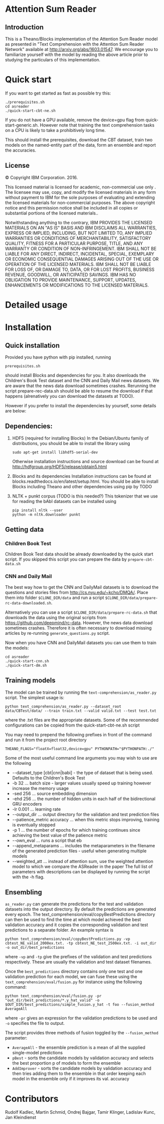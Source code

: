 # Attention Sum Reader

## Introduction

This is a Theano/Blocks implementation of the Attention Sum Reader model as presented in "Text Comprehension with the Attention Sum Reader Network" available at http://arxiv.org/abs/1603.01547.
We encourage you to familiarize yourself with the model by reading the above article prior to studying the particulars of this implementation.

# Quick start
If you want to get started as fast as possible try this:
```
./prerequisites.sh
cd asreader
./quick-start-cbt-ne.sh
```
If you do not have a GPU available, remove the device=gpu flag from quick-start-generic.sh. However note that training the text comprehension tasks on a CPU is likely to take a prohibitively long time.


This should install the prerequisites, download the CBT dataset, train two models on the named-entity part of the data, form an ensemble and report the accuracies.


## License

© Copyright IBM Corporation. 2016.

This licensed material is licensed for academic, non-commercial use only . The licensee may use, copy, and modify the licensed materials in any form without payment to IBM for the sole purposes of evaluating and extending the licensed materials for non-commercial purposes.
The above copyright notice and this permission notice shall be included in all copies or substantial portions of the licensed materials..

Notwithstanding anything to the contrary, IBM PROVIDES THE LICENSED MATERIALS ON AN "AS IS" BASIS AND IBM DISCLAIMS ALL WARRANTIES, EXPRESS OR IMPLIED, INCLUDING, BUT NOT LIMITED TO, ANY IMPLIED WARRANTIES OR CONDITIONS OF MERCHANTABILITY, SATISFACTORY QUALITY, FITNESS FOR A PARTICULAR PURPOSE, TITLE, AND ANY WARRANTY OR CONDITION OF NON-INFRINGEMENT. IBM SHALL NOT BE LIABLE FOR ANY DIRECT, INDIRECT, INCIDENTAL, SPECIAL, EXEMPLARY OR ECONOMIC CONSEQUENTIAL DAMAGES ARISING OUT OF THE USE OR OPERATION OF THE LICENSED MATERIALS. IBM SHALL NOT BE LIABLE FOR LOSS OF, OR DAMAGE TO, DATA, OR FOR LOST PROFITS, BUSINESS REVENUE, GOODWILL, OR ANTICIPATED SAVINGS. IBM HAS NO OBLIGATION TO PROVIDE MAINTENANCE, SUPPORT, UPDATES, ENHANCEMENTS OR MODIFICATIONS TO THE LICENSED MATERIALS. 
                                                                                                         


# Detailed usage

# Installation

## Quick installation
Provided you have python with pip installed, running
```
prerequisites.sh
```
should install Blocks and dependencies for you.
It also downloads the Children's Book Test dataset and the CNN and Daily Mail news datasets. We are aware that
the news data download sometimes crashes. Rerunning the script prepare-rec-data.sh should be able to resume
the download if that happens (alrenatively you can download the datasets at TODO).

However if you prefer to install the dependencies by yourself, some details are below:

## Dependencies:
1. HDF5 (required for installing Blocks)
    In the Debian/Ubuntu family of distributions, you should be able to install the library using
    ```
    sudo apt-get install libhdf5-serial-dev
    ```
    Otherwise installation instructions and source download can be found at http://hdfgroup.org/HDF5/release/obtain5.html
2. Blocks and its dependencies
    Installation instructions can be found at blocks.readthedocs.io/en/latest/setup.html.
    You should be able to install Blocks including Theano and other dependencies using pip by TODO

3. NLTK + punkt corpus (TODO is this needed?)
   This tokenizer that we use for reading the bAbI datasets can be installed using
   ```
   pip install nltk --user
   python -m nltk.downloader punkt
    ```



## Getting data
### Children Book Test
Children Book Test data should be already downloaded by the quick start script. If you skipped this script you can prepare the data by `prepare-cbt-data.sh`

### CNN and Daily Mail
The best way how to get the CNN and DailyMail datasets is to download the questions and stories files from http://cs.nyu.edu/~kcho/DMQA/.
Place them into folder `$CLONE_DIR/data` and run a script `$CLONE_DIR/data/prepare-rc-data-downloaded.sh`.

Alternatively you can use a script `$CLONE_DIR/data/prepare-rc-data.sh` that downloads the data using the original scripts from https://github.com/deepmind/rc-data. However,
the news data download sometimes crashes. Therefore it is often necessary to download missing articles by re-running `generate_questions.py` script.

Now when you have CNN and DailyMail datasets you can use them to train the models:
```
cd asreader
./quick-start-cnn.sh
./quick-start-dm.sh
```

## Training models
The model can be trained by running the `text-comprehension/as_reader.py` script. The simplest usage is:
```
python text_comprehension/as_reader.py --dataset_root data/CBTest/data/ --train train.txt --valid valid.txt --test test.txt
```
where the .txt files are the appropriate datasets. Some of the recommended configurations can be copied from the quick-start-cbt-ne.sh script

You may need to prepend the following prefixes in front of the command and run it from the project root directory
```
THEANO_FLAGS="floatX=float32,device=gpu" PYTHONPATH="$PYTHONPATH:./"
```
Some of the most useful command line arguments you may wish to use are the following
* --dataset_type [cbt|cnn|babi] - the type of dataset that is being used. Defaults to the Children's Book Test
* -b 32 ... batch size - larger values usually speed up training however increase the memory usage
* -sed 256 ... source embedding dimension
* -ehd 256 ... the number of hidden units in each half of the bidirectional GRU encoders
* -lr 0.001 ... learning rate
* --output_dir ... output directory for the validation and test prediction files
* --patience_metric accuracy ... when this metric stops improving, training is eventually stopped
* -p 1 ... the number of epochs for which training continues since achieving the best value of the patience metric
* --own_eval ... runs a script that eb
* --append_metaparams ... includes the metaparameters in the filename of the generated prediction files - useful when generating multiple models
* --weighted_att ... instead of attention sum, use the weighted attention model to which we compare the ASReader in the paper
The full list of parameters with descriptions can be displayed by running the script with the -h flag.


## Ensembling
`as_reader.py` can generate the predictions for the test and validation datasets into the output directory. By default the predictions are generated every epoch. The text_comprehension/eval/copyBestPredictions directory can then be used to find the time at which model achieved the best validation accuracy and it copies the corresponding validation and test predictions to a separate folder.
An example syntax is
```
python text_comprehension/eval/copyBestPredictions.py -vp cbtest_NE_valid_2000ex.txt. -tp cbtest_NE_test_2500ex.txt. -i out_dir -o out_dir/best_predictions
```
where `-vp` and `-tp` give the prefixes of the validation and test predictions respectively. These are usually the validation and test dataset filenames.

Once the `best_predictions` directory contains only one test and one validation prediction for each model, we can fuse these using the `text_comprehension/eval/fusion.py` for instance using the following command:
```
python text_comprehension/eval/fusion.py -pr "out_dir/best_predictions/*.y_hat_valid" -o $OUT_DIR/best_predictions/simple_fusion.y_hat -t foo --fusion_method AverageAll
```
where `-pr` gives an expression for the validation predictions to be used and `-o` specifies the file to output.

The script provides three methods of fusion toggled by the `--fusion_method` parameter:
* `AverageAll` - the ensemble prediction is a mean of all the supplied single-model predictions
* `pBest` - sorts the candidate models by validation accuracy and selects the best proportion p of models to form the ensemble
* `AddImprover` - sorts the candidate models by validation accuracy and then tries adding them to the ensemble in that order
              keeping each model in the ensemble only if it improves its val. accuracy


# Contributors
Rudolf Kadlec, Martin Schmid, Ondrej Bajgar, Tamir Klinger, Ladislav Kunc, Jan Kleindienst
